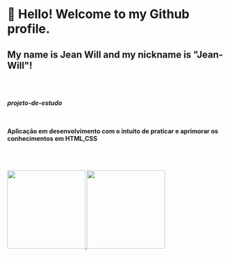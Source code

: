 # 👋 Hello! Welcome to my Github profile.<br>


## My name is Jean Will and my nickname is "Jean-Will"!
<br>
<br>

<tittle><b><i> projeto-de-estudo</i> </tittle>
  <br>
  <br>
  <br>


<p> <b> Aplicação em desenvolvimento com o intuito de praticar e aprimorar os conhecimentos em HTML,CSS  </p>
  <br>
  <br>
  <br>

  <div>
<a href="https://github.com/Jean-Will">
<img height="180em" src="https://github-readme-stats.vercel.app/api/top-langs/?username=Jean-Will&layout=compact&langs_count=7&theme=dracula"/>
<img height="180em" src="https://github-readme-stats.vercel.app/api?username=Jean-Will&show_icons=true&theme=dracula&include_all_commits=true&count_private=true"/>
</div>
